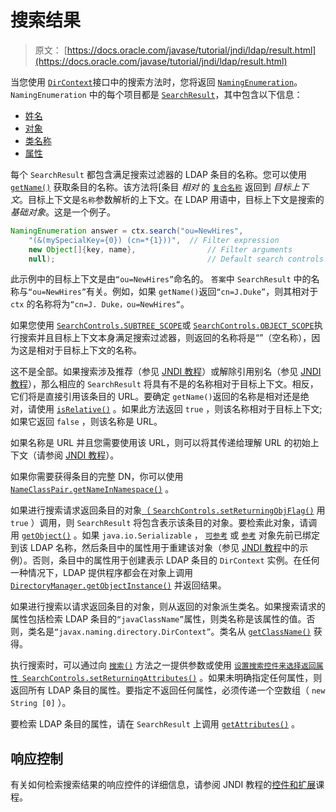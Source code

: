 # 搜索结果

> 原文： [https://docs.oracle.com/javase/tutorial/jndi/ldap/result.html](https://docs.oracle.com/javase/tutorial/jndi/ldap/result.html)

当您使用 [`DirContext`](https://docs.oracle.com/javase/8/docs/api/javax/naming/directory/DirContext.html)接口中的搜索方法时，您将返回 [`NamingEnumeration`](https://docs.oracle.com/javase/8/docs/api/javax/naming/NamingEnumeration.html)。 `NamingEnumeration` 中的每个项目都是 [`SearchResult`](https://docs.oracle.com/javase/8/docs/api/javax/naming/directory/SearchResult.html)，其中包含以下信息：

*   [姓名](#NAME)
*   [对象](#OBJ)
*   [类名称](#CLASS)
*   [属性](#ATTRS)

每个 `SearchResult` 都包含满足搜索过滤器的 LDAP 条目的名称。您可以使用 [`getName()`](https://docs.oracle.com/javase/8/docs/api/javax/naming/NameClassPair.html#getName--) 获取条目的名称。该方法将[条目 _相对_ 的 [`复合名称`](https://docs.oracle.com/javase/8/docs/api/javax/naming/CompositeName.html) 返回到 _目标上下文_。目标上下文是`名称`参数解析的上下文。在 LDAP 用语中，目标上下文是搜索的 _基础对象_。这是一个例子。

```java
NamingEnumeration answer = ctx.search("ou=NewHires", 
    "(&(mySpecialKey={0}) (cn=*{1}))",  // Filter expression
    new Object[]{key, name},                // Filter arguments
    null);                                  // Default search controls
```

此示例中的目标上下文是由`“ou=NewHires”`命名的。 `答案`中 `SearchResult` 中的名称与`“ou=NewHires”`有关。例如，如果 `getName()`返回`“cn=J.Duke”`，则其相对于 `ctx` 的名称将为`“cn=J. Duke，ou=NewHires“`。

如果您使用 [`SearchControls.SUBTREE_SCOPE`](https://docs.oracle.com/javase/8/docs/api/javax/naming/directory/SearchControls.html#SUBTREE_SCOPE)或 [`SearchControls.OBJECT_SCOPE`](https://docs.oracle.com/javase/8/docs/api/javax/naming/directory/SearchControls.html#OBJECT_SCOPE)执行搜索并且目标上下文本身满足搜索过滤器，则返回的名称将是“”（空名称），因为这是相对于目标上下文的名称。

这不是全部。如果搜索涉及推荐（参见 [JNDI 教程](https://docs.oracle.com/javase/jndi/tutorial/ldap/referral/index.html)）或解除引用别名（参见 [JNDI 教程](https://docs.oracle.com/javase/jndi/tutorial/ldap/misc/aliases.html)），那么相应的 `SearchResult` 将具有不是的名称相对于目标上下文。相反，它们将是直接引用该条目的 URL。要确定 `getName()`返回的名称是相对还是绝对，请使用 [`isRelative()`](https://docs.oracle.com/javase/8/docs/api/javax/naming/NameClassPair.html#isRelative--) 。如果此方法返回 `true` ，则该名称相对于目标上下文;如果它返回 `false` ，则该名称是 URL。

如果名称是 URL 并且您需要使用该 URL，则可以将其传递给理解 URL 的初始上下文（请参阅 [JNDI 教程](https://docs.oracle.com/javase/jndi/tutorial/ldap/misc/url.html)）。

如果你需要获得条目的完整 DN，你可以使用 [`NameClassPair.getNameInNamespace()`](https://docs.oracle.com/javase/8/docs/api/javax/naming/NameClassPair.html#getNameInNamespace--) 。

如果进行搜索请求返回条目的对象[（ `SearchControls.setReturningObjFlag()`](https://docs.oracle.com/javase/8/docs/api/javax/naming/directory/SearchControls.html#setReturningObjFlag-boolean-) 用 `true` ）调用，则 `SearchResult` 将包含表示该条目的对象。要检索此对象，请调用 [`getObject()`](https://docs.oracle.com/javase/8/docs/api/javax/naming/Binding.html#getObject--) 。如果 `java.io.Serializable` ， [`可参考`](https://docs.oracle.com/javase/8/docs/api/javax/naming/Referenceable.html) 或 [`参考`](https://docs.oracle.com/javase/8/docs/api/javax/naming/Reference.html) 对象先前已绑定到该 LDAP 名称，然后条目中的属性用于重建该对象（参见 [JNDI 教程](https://docs.oracle.com/javase/jndi/tutorial/objects/reading/search.html)中的示例）。否则，条目中的属性用于创建表示 LDAP 条目的 `DirContext` 实例。在任何一种情况下，LDAP 提供程序都会在对象上调用 [`DirectoryManager.getObjectInstance()`](https://docs.oracle.com/javase/8/docs/api/javax/naming/spi/DirectoryManager.html#getObjectInstance-java.lang.Object-javax.naming.Name-javax.naming.Context-java.util.Hashtable-javax.naming.directory.Attributes-) 并返回结果。

如果进行搜索以请求返回条目的对象，则从返回的对象派生类名。如果搜索请求的属性包括检索 LDAP 条目的`“javaClassName”`属性，则类名称是该属性的值。否则，类名是`“javax.naming.directory.DirContext”`。类名从 [`getClassName()`](https://docs.oracle.com/javase/8/docs/api/javax/naming/NameClassPair.html#getClassName--) 获得。

执行搜索时，可以通过向 [`搜索()`](https://docs.oracle.com/javase/8/docs/api/javax/naming/directory/DirContext.html#search-javax.naming.Name-javax.naming.directory.Attributes-java.lang.String:A-) 方法之一提供参数或使用 [`设置搜索控件来选择返回属性 SearchControls.setReturningAttributes()`](https://docs.oracle.com/javase/8/docs/api/javax/naming/directory/SearchControls.html#setReturningAttributes-java.lang.String:A-) 。如果未明确指定任何属性，则返回所有 LDAP 条目的属性。要指定不返回任何属性，必须传递一个空数组（ `new String [0]` ）。

要检索 LDAP 条目的属性，请在 `SearchResult` 上调用 [`getAttributes()`](https://docs.oracle.com/javase/8/docs/api/javax/naming/directory/SearchResult.html#getAttributes--) 。

## 响应控制

有关如何检索搜索结果的响应控件的详细信息，请参阅 JNDI 教程的[控件和扩展](https://docs.oracle.com/javase/jndi/tutorial/ldap/ext/response.html)课程。